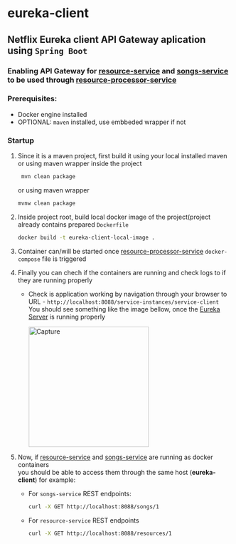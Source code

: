 # eureka-client

## Netflix Eureka client API Gateway aplication using `Spring Boot`
### Enabling API Gateway for [resource-service](https://github.com/Branjash/resource-service) and [songs-service](https://github.com/Branjash/songs-service) to be used through [resource-processor-service](https://github.com/Branjash/resource-processor)

### Prerequisites:

  - Docker engine installed
  - OPTIONAL: `maven` installed, use embbeded wrapper if not

### Startup

  1. Since it is a maven project, first build it using your local installed maven or using maven wrapper inside the project
     ```bash
      mvn clean package
     ```
      or using maven wrapper
      ```bash
      mvnw clean package
      ```
  
  2. Inside project root, build local docker image of the project(project already contains prepared `Dockerfile`
     ```bash
     docker build -t eureka-client-local-image .
     ```
     
  4. Container can/will be started once [resource-processor-service](https://github.com/Branjash/resource-processor) `docker-compose` file is triggered  
    
  5. Finally you can chech if the containers are running and check logs to if they are running properly
  
     - Check is application working by navigation through your browser to URL - `http://localhost:8088/service-instances/service-client` <br>
       You should see something like the image bellow, once the [Eureka Server](https://github.com/Branjash/eureka-server) is running properly <br>
       
       <img width="270" alt="Capture" src="https://user-images.githubusercontent.com/115099821/199920412-32d970eb-e982-4092-b2fc-5f0cbdbd8fe2.PNG">

  
  6. Now, if [resource-service](https://github.com/Branjash/resource-service) and [songs-service](https://github.com/Branjash/songs-service) are running as docker containers <br>
     you should be able to access them through the same host (**eureka-client**) for example:
     
        - For `songs-service` REST endpoints:  
          ```bash
          curl -X GET http://localhost:8088/songs/1
          ```
          
        - For `resource-service` REST endpoints
          ```bash
          curl -X GET http://localhost:8088/resources/1
          ```
